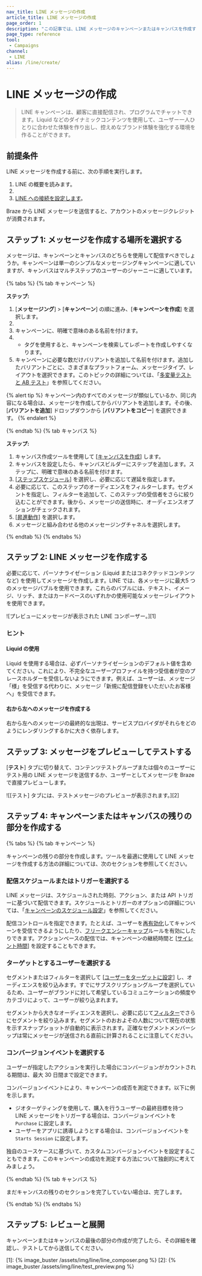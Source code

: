 ```yaml
---
nav_title: LINE メッセージの作成
article_title: LINE メッセージの作成
page_order: 1
description: "この記事では、LINE メッセージのキャンペーンまたはキャンバスを作成する方法について説明します。"
page_type: reference
tool:
 - Campaigns
channel:
 - LINE
alias: /line/create/
---
```


# LINE メッセージの作成

> LINE キャンペーンは、顧客に直接配信され、プログラムでチャットできます。Liquid などのダイナミックコンテンツを使用して、ユーザー一人ひとりに合わせた体験を作り出し、控えめなブランド体験を強化する環境を作ることができます。

## 前提条件

LINE メッセージを作成する前に、次の手順を実行します。

1. LINE の概要を読みます。
2. 
3. [LINE への接続を設定します]({{site.basesurl}}/user_guide/message_building_by_channel/line/line_setup/)。

Braze から LINE メッセージを送信すると、アカウントのメッセージクレジットが消費されます。

## ステップ 1: メッセージを作成する場所を選択する

メッセージは、キャンペーンとキャンバスのどちらを使用して配信すべきでしょうか。キャンペーンは単一のシンプルなメッセージングキャンペーンに適していますが、キャンバスはマルチステップのユーザーのジャーニーに適しています。

{% tabs %}
{% tab キャンペーン %}

**ステップ:**

1. [**メッセージング**] > [**キャンペーン**] の順に進み、[**キャンペーンを作成**] を選択します。
2. 
3. キャンペーンに、明確で意味のある名前を付けます。
4. 
   * タグを使用すると、キャンペーンを検索してレポートを作成しやすくなります。
5. キャンペーンに必要な数だけバリアントを追加して名前を付けます。追加したバリアントごとに、さまざまなプラットフォーム、メッセージタイプ、レイアウトを選択できます。このトピックの詳細については、「[多変量テストと AB テスト]({{site.baseurl}}/user_guide/engagement_tools/testing/multivariant_testing/)」を参照してください。

{% alert tip %}
キャンペーン内のすべてのメッセージが類似しているか、同じ内容になる場合は、メッセージを作成してからバリアントを追加します。その後、[**バリアントを追加**] ドロップダウンから [**バリアントをコピー**] を選択できます。
{% endalert %}

{% endtab %}
{% tab キャンバス %}

**ステップ:**

1. キャンバス作成ツールを使用して [[キャンバスを作成]({{site.baseurl}}/user_guide/engagement_tools/canvas/create_a_canvas/create_a_canvas/)] します。
2. キャンバスを設定したら、キャンバスビルダーにステップを追加します。ステップに、明確で意味のある名前を付けます。
3. [[ステップスケジュール]({{site.baseurl}}/user_guide/engagement_tools/canvas/create_a_canvas/time_based_canvas/#schedule-delay)] を選択し、必要に応じて遅延を指定します。
4. 必要に応じて、このステップのオーディエンスをフィルターします。セグメントを指定し、フィルターを追加して、このステップの受信者をさらに絞り込むことができます。後から、メッセージの送信時に、オーディエンスオプションがチェックされます。
5. [[昇進動作]({{site.baseurl}}/user_guide/engagement_tools/canvas/create_a_canvas/advancement/)] を選択します。
6. メッセージと組み合わせる他のメッセージングチャネルを選択します。

{% endtab %}
{% endtabs %}

## ステップ 2: LINE メッセージを作成する

必要に応じて、パーソナライゼーション (Liquid またはコネクテッドコンテンツなど) を使用してメッセージを作成します。LINE では、各メッセージに最大5 つのメッセージバブルを使用できます。これらのバブルには、テキスト、イメージ、リッチ、またはカードベースのいずれかの使用可能なメッセージレイアウトを使用できます。

![プレビューにメッセージが表示された LINE コンポーザー。][1]

### ヒント

#### Liquid の使用

Liquid を使用する場合は、必ずパーソナライゼーションのデフォルト値を含めてください。これにより、不完全なユーザープロファイルを持つ受信者が空のプレースホルダーを受信しないようにできます。例えば、ユーザーは、メッセージ「様」を受信する代わりに、メッセージ「新規に配信登録をいただいたお客様へ」を受信できます。

#### 右から左へのメッセージを作成する

右から左へのメッセージの最終的な出現は、サービスプロバイダがそれらをどのようにレンダリングするかに大きく依存します。

## ステップ 3: メッセージをプレビューしてテストする

[**テスト**] タブに切り替えて、コンテンツテストグループまたは個々のユーザーにテスト用の LINE メッセージを送信するか、ユーザーとしてメッセージを Braze で直接プレビューします。

![[テスト] タブには、テストメッセージのプレビューが表示されます。][2]

## ステップ 4: キャンペーンまたはキャンバスの残りの部分を作成する

{% tabs %}
{% tab キャンペーン %}

キャンペーンの残りの部分を作成します。ツールを最適に使用して LINE メッセージを作成する方法の詳細については、次のセクションを参照してください。

### 配信スケジュールまたはトリガーを選択する

LINE メッセージは、スケジュールされた時刻、アクション、または API トリガーに基づいて配信できます。スケジュールとトリガーのオプションの詳細については、「[キャンペーンのスケジュール設定]({{site.baseurl}}/user_guide/engagement_tools/campaigns/building_campaigns/delivery_types/)」を参照してください。

配信コントロールを指定できます。たとえば、ユーザーを[再有効化]({{site.baseurl}}/user_guide/engagement_tools/campaigns/building_campaigns/delivery_types/reeligibility/#campaigns)してキャンペーンを受信できるようにしたり、[フリークエンシーキャップ]({{site.baseurl}}/user_guide/engagement_tools/campaigns/building_campaigns/rate-limiting/#frequency-capping)ルールを有効にしたりできます。アクションベースの配信では、キャンペーンの継続時間と [[サイレント時間]({{site.baseurl}}/user_guide/engagement_tools/campaigns/building_campaigns/time_based_campaign/#quiet-hours)] を設定することもできます。

### ターゲットとするユーザーを選択する

セグメントまたはフィルターを選択して [[ユーザーをターゲットに設定]({{site.baseurl}}/user_guide/engagement_tools/campaigns/building_campaigns/targeting_users/)] し、オーディエンスを絞り込みます。すでにサブスクリプショングループを選択しているため、ユーザーがブランドに対して希望しているコミュニケーションの頻度やカテゴリによって、ユーザーが絞り込まれます。 

セグメントから大きなオーディエンスを選択し、必要に応じて[フィルター]({{site.baseurl}}/user_guide/engagement_tools/segments/segmentation_filters/)でさらにセグメントを絞り込みます。セグメントのおおよその人数について現在の状態を示すスナップショットが自動的に表示されます。正確なセグメントメンバーシップは常にメッセージが送信される直前に計算されることに注意してください。

### コンバージョンイベントを選択する

ユーザーが指定したアクションを実行した場合にコンバージョンがカウントされる期間は、最大 30 日間まで設定できます。

コンバージョンイベントにより、キャンペーンの成否を測定できます。以下に例を示します。

- ジオターゲティングを使用して、購入を行うユーザーの最終目標を持つ LINE メッセージをトリガーする場合は、コンバージョンイベントを `Purchase` に設定します。
- ユーザーをアプリに誘導しようとする場合は、コンバージョンイベントを `Starts Session` に設定します。

独自のユースケースに基づいて、カスタムコンバージョンイベントを設定することもできます。このキャンペーンの成功を測定する方法について独創的に考えてみましょう。

{% endtab %}
{% tab キャンバス %}

まだキャンバスの残りのセクションを完了していない場合は、完了します。

{% endtab %}
{% endtabs %}

## ステップ 5: レビューと展開

キャンペーンまたはキャンバスの最後の部分の作成が完了したら、その詳細を確認し、テストしてから送信してください。




[1]: {% image_buster /assets/img/line/line_composer.png %}
[2]: {% image_buster /assets/img/line/test_preview.png %}